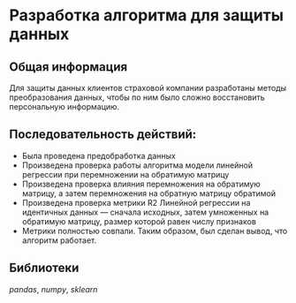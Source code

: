 # Разработка алгоритма для защиты данных

## Общая информация

Для защиты данных клиентов страховой компании разработаны методы преобразования данных, чтобы по ним было сложно восстановить персональную информацию.

## Последовательность действий:

- Была проведена предобработка данных
- Произведена проверка работы алгоритма модели линейной регрессии при перемножении на обратимую матрицу 
- Произведена проверка влияния перемножения на обратимую матрицу, а затем перемножения на обратную матрицу обратимой
- Произведена проверка метрики R2 Линейной регрессии на идентичных данных — сначала исходных, затем умноженных на обратимую матрицу, размер которой равен числу признаков
- Метрики полностью совпали. Таким образом, был сделан вывод, что алгоритм работает.

## Библиотеки

*pandas*, *numpy*, *sklearn*

